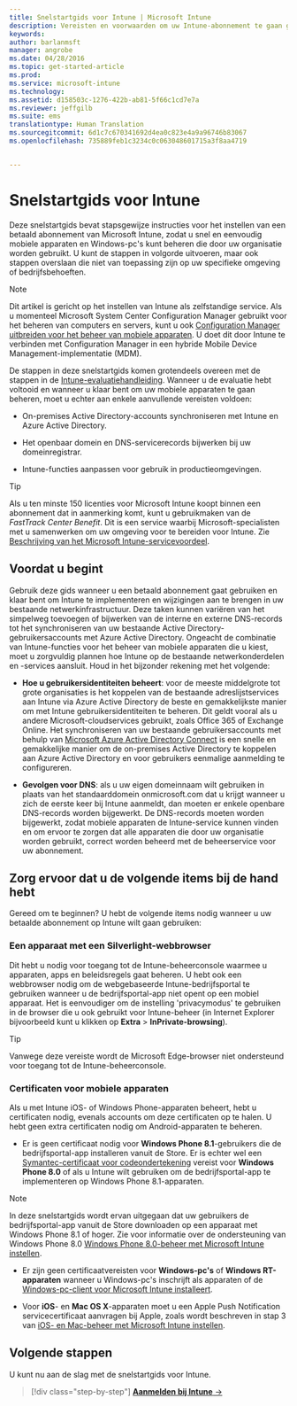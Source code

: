 ```yaml
---
title: Snelstartgids voor Intune | Microsoft Intune
description: Vereisten en voorwaarden om uw Intune-abonnement te gaan gebruiken
keywords: 
author: barlanmsft
manager: angrobe
ms.date: 04/28/2016
ms.topic: get-started-article
ms.prod: 
ms.service: microsoft-intune
ms.technology: 
ms.assetid: d158503c-1276-422b-ab81-5f66c1cd7e7a
ms.reviewer: jeffgilb
ms.suite: ems
translationtype: Human Translation
ms.sourcegitcommit: 6d1c7c670341692d4ea0c823e4a9a96746b83067
ms.openlocfilehash: 735889feb1c3234c0c063048601715a3f8aa4719


---
```



# Snelstartgids voor Intune
Deze snelstartgids bevat stapsgewijze instructies voor het instellen van een betaald abonnement van Microsoft Intune, zodat u snel en eenvoudig mobiele apparaten en Windows-pc's kunt beheren die door uw organisatie worden gebruikt. U kunt de stappen in volgorde uitvoeren, maar ook stappen overslaan die niet van toepassing zijn op uw specifieke omgeving of bedrijfsbehoeften.

>[!NOTE]
>Dit artikel is gericht op het instellen van Intune als zelfstandige service. Als u momenteel Microsoft System Center Configuration Manager gebruikt voor het beheren van computers en servers, kunt u ook [Configuration Manager uitbreiden voor het beheer van mobiele apparaten](https://technet.microsoft.com/library/jj884158.aspx). U doet dit door Intune te verbinden met Configuration Manager in een hybride Mobile Device Management-implementatie (MDM).

De stappen in deze snelstartgids komen grotendeels overeen met de stappen in de [Intune-evaluatiehandleiding](/intune/understand-explore/get-started-with-a-30-day-trial-of-microsoft-intune). Wanneer u de evaluatie hebt voltooid en wanneer u klaar bent om uw mobiele apparaten te gaan beheren, moet u echter aan enkele aanvullende vereisten voldoen:

-   On-premises Active Directory-accounts synchroniseren met Intune en Azure Active Directory.

-   Het openbaar domein en DNS-servicerecords bijwerken bij uw domeinregistrar.

-   Intune-functies aanpassen voor gebruik in productieomgevingen.

>[!TIP]
>Als u ten minste 150 licenties voor Microsoft Intune koopt binnen een abonnement dat in aanmerking komt, kunt u gebruikmaken van de *FastTrack Center Benefit*. Dit is een service waarbij Microsoft-specialisten met u samenwerken om uw omgeving voor te bereiden voor Intune. Zie [Beschrijving van het Microsoft Intune-servicevoordeel](https://technet.microsoft.com/library/mt228265.aspx).


## Voordat u begint
Gebruik deze gids wanneer u een betaald abonnement gaat gebruiken en klaar bent om Intune te implementeren en wijzigingen aan te brengen in uw bestaande netwerkinfrastructuur. Deze taken kunnen variëren van het simpelweg toevoegen of bijwerken van de interne en externe DNS-records tot het synchroniseren van uw bestaande Active Directory-gebruikersaccounts met Azure Active Directory. Ongeacht de combinatie van Intune-functies voor het beheer van mobiele apparaten die u kiest, moet u zorgvuldig plannen hoe Intune op de bestaande netwerkonderdelen en -services aansluit. Houd in het bijzonder rekening met het volgende:

-   **Hoe u gebruikersidentiteiten beheert**: voor de meeste middelgrote tot grote organisaties is het koppelen van de bestaande adreslijstservices aan Intune via Azure Active Directory de beste en gemakkelijkste manier om met Intune gebruikersidentiteiten te beheren. Dit geldt vooral als u andere Microsoft-cloudservices gebruikt, zoals Office 365 of Exchange Online. Het synchroniseren van uw bestaande gebruikersaccounts met behulp van [Microsoft Azure Active Directory Connect](https://www.microsoft.com/download/details.aspx?id=47594) is een snelle en gemakkelijke manier om de on-premises Active Directory te koppelen aan Azure Active Directory en voor gebruikers eenmalige aanmelding te configureren.

-   **Gevolgen voor DNS**: als u uw eigen domeinnaam wilt gebruiken in plaats van het standaarddomein onmicrosoft.com dat u krijgt wanneer u zich de eerste keer bij Intune aanmeldt, dan moeten er enkele openbare DNS-records worden bijgewerkt. De DNS-records moeten worden bijgewerkt, zodat mobiele apparaten de Intune-service kunnen vinden en om ervoor te zorgen dat alle apparaten die door uw organisatie worden gebruikt, correct worden beheerd met de beheerservice voor uw abonnement.

## Zorg ervoor dat u de volgende items bij de hand hebt
Gereed om te beginnen? U hebt de volgende items nodig wanneer u uw betaalde abonnement op Intune wilt gaan gebruiken:

### Een apparaat met een Silverlight-webbrowser
Dit hebt u nodig voor toegang tot de Intune-beheerconsole waarmee u apparaten, apps en beleidsregels gaat beheren. U hebt ook een webbrowser nodig om de webgebaseerde Intune-bedrijfsportal te gebruiken wanneer u de bedrijfsportal-app niet opent op een mobiel apparaat. Het is eenvoudiger om de instelling 'privacymodus' te gebruiken in de browser die u ook gebruikt voor Intune-beheer (in Internet Explorer bijvoorbeeld kunt u klikken op **Extra** &gt; **InPrivate-browsing**).

>[!TIP]
>Vanwege deze vereiste wordt de Microsoft Edge-browser niet ondersteund voor toegang tot de Intune-beheerconsole.


### Certificaten voor mobiele apparaten
Als u met Intune iOS- of Windows Phone-apparaten beheert, hebt u certificaten nodig, evenals accounts om deze certificaten op te halen. U hebt geen extra certificaten nodig om Android-apparaten te beheren.

- Er is geen certificaat nodig voor **Windows Phone 8.1**-gebruikers die de bedrijfsportal-app installeren vanuit de Store. Er is echter wel een [Symantec-certificaat voor codeondertekening](https://products.websecurity.symantec.com/orders/enrollment/microsoftCert.do) vereist voor **Windows Phone 8.0** of als u Intune wilt gebruiken om de bedrijfsportal-app te implementeren op Windows Phone 8.1-apparaten.

>[!NOTE]
>In deze snelstartgids wordt ervan uitgegaan dat uw gebruikers de bedrijfsportal-app vanuit de Store downloaden op een apparaat met Windows Phone 8.1 of hoger. Zie voor informatie over de ondersteuning van Windows Phone 8.0 [Windows Phone 8.0-beheer met Microsoft Intune instellen](/Intune/deploy-use/set-up-windows-phone-8.0-management-with-microsoft-intune).

- Er zijn geen certificaatvereisten voor **Windows-pc's** of **Windows RT-apparaten** wanneer u Windows-pc's inschrijft als apparaten of de [Windows-pc-client voor Microsoft Intune installeert](/intune/deploy-use/install-the-windows-pc-client-with-microsoft-intune).

- Voor **iOS**- en **Mac OS X**-apparaten moet u een Apple Push Notification servicecertificaat aanvragen bij Apple, zoals wordt beschreven in stap 3 van [iOS- en Mac-beheer met Microsoft Intune instellen](/intune/deploy-use/set-up-ios-and-mac-management-with-microsoft-intune).

## Volgende stappen
U kunt nu aan de slag met de snelstartgids voor Intune.

>[!div class="step-by-step"]
[**Aanmelden bij Intune** &rarr;](start-with-a-paid-subscription-to-microsoft-intune-step-1.md)



<!--HONumber=Aug16_HO4-->



